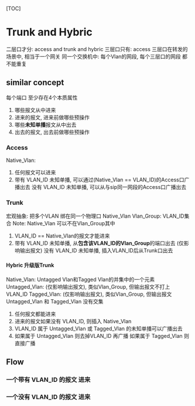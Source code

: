 [TOC]
# Trunk and Hybric
二层口才分: access and trunk and hybric
三层口只有: access
三层口在转发的场景中, 相当于一个网关
同一个交换机中: 每个Vlan的网段, 每个三层口的网段 都不能重复
## similar concept
每个端口 至少存在4个本质属性
1. 哪些报文从中进来
2. 进来的报文, 进来前做哪些预操作
3. 哪些**未知单播**报文从中出去
4. 出去的报文, 出去前做哪些预操作
### Access
Native_Vlan:
1. 任何报文可以进来
4. 带有 VLAN_ID 未知单播, 可以通过(Native_Vlan == VLAN_ID)的Access口广播出去
   没有 VLAN_ID 未知单播, 可以从与sip同一网段的Access口广播出去
### Trunk
宏观抽象: 把多个VLAN 绑在同一个物理口
Native_Vlan
Vlan_Group: VLAN_ID集合
Note: Native_Vlan 可以不在Vlan_Group其中
1. VLAN_ID == Native_Vlan的报文才能进来
4. 带有 VLAN_ID 未知单播, 从**包含该VLAN_ID的Vlan_Group**的端口出去 (仅影响输出报文)
   没有 VLAN_ID 未知单播, 插入VLAN_ID后从Trunk口出去
#### Hybric 升级版Trunk
Native_Vlan:   Untagged Vlan和Tagged Vlan的并集中的一个元素
Untagged_Vlan: (仅影响输出报文), 类似Vlan_Group, 但输出报文不打上VLAN_ID
Tagged_Vlan:   (仅影响输出报文), 类似Vlan_Group, 但输出报文
Untagged_Vlan 和 Tagged_Vlan 没有交集
1. 任何报文都能进来
2. 进来的报文如果没有 VLAN_ID, 则插入 Native_Vlan
3. VLAN_ID 属于 Untagged_Vlan 或 Tagged_Vlan 的未知单播可以广播出去
4. 如果属于 Untagged_Vlan 则去掉VLAN_ID 再广播
   如果属于 Tagged_Vlan   则直接广播
## Flow
### 一个带有 VLAN_ID 的报文 进来
### 一个没有 VLAN_ID 的报文 进来

